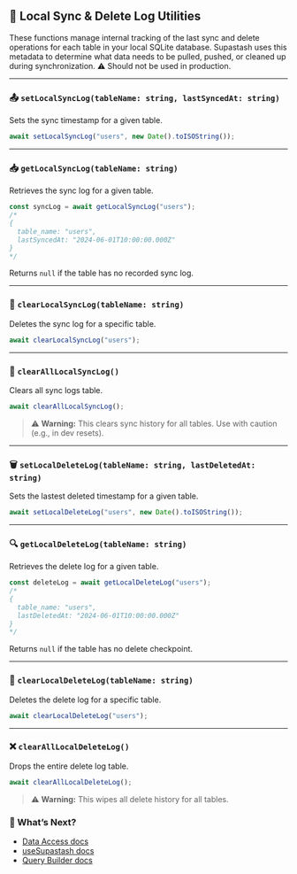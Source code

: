 ## 🔧 Local Sync & Delete Log Utilities

These functions manage internal tracking of the last sync and delete operations for each table in your local SQLite database. Supastash uses this metadata to determine what data needs to be pulled, pushed, or cleaned up during synchronization. ⚠️ Should not be used in production.

---

### 📤 `setLocalSyncLog(tableName: string, lastSyncedAt: string)`

Sets the sync timestamp for a given table.

```ts
await setLocalSyncLog("users", new Date().toISOString());
```

---

### 📥 `getLocalSyncLog(tableName: string)`

Retrieves the sync log for a given table.

```ts
const syncLog = await getLocalSyncLog("users");
/*
{
  table_name: "users",
  lastSyncedAt: "2024-06-01T10:00:00.000Z"
}
*/
```

Returns `null` if the table has no recorded sync log.

---

### 🧹 `clearLocalSyncLog(tableName: string)`

Deletes the sync log for a specific table.

```ts
await clearLocalSyncLog("users");
```

---

### 🔄 `clearAllLocalSyncLog()`

Clears all sync logs table.

```ts
await clearAllLocalSyncLog();
```

> ⚠️ **Warning:** This clears sync history for all tables. Use with caution (e.g., in dev resets).

---

### 🗑 `setLocalDeleteLog(tableName: string, lastDeletedAt: string)`

Sets the lastest deleted timestamp for a given table.

```ts
await setLocalDeleteLog("users", new Date().toISOString());
```

---

### 🔍 `getLocalDeleteLog(tableName: string)`

Retrieves the delete log for a given table.

```ts
const deleteLog = await getLocalDeleteLog("users");
/*
{
  table_name: "users",
  lastDeletedAt: "2024-06-01T10:00:00.000Z"
}
*/
```

Returns `null` if the table has no delete checkpoint.

---

### 🧼 `clearLocalDeleteLog(tableName: string)`

Deletes the delete log for a specific table.

```ts
await clearLocalDeleteLog("users");
```

---

### ❌ `clearAllLocalDeleteLog()`

Drops the entire delete log table.

```ts
await clearAllLocalDeleteLog();
```

> ⚠️ **Warning:** This wipes all delete history for all tables.

### 🔗 What’s Next?

- [Data Access docs](./useSupastashData.md)
- [useSupastash docs](useSupastash-hook.md)
- [Query Builder docs](./supastash-query-builder.md)

